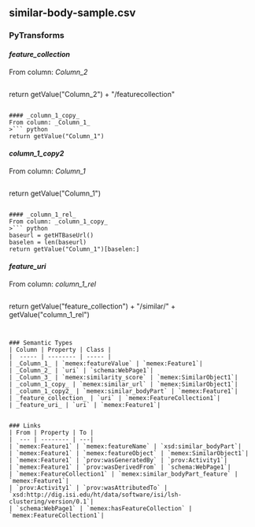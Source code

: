 ## similar-body-sample.csv

### PyTransforms
#### _feature_collection_
From column: _Column_2_
>``` python
return getValue("Column_2") + "/featurecollection"
```

#### _column_1_copy_
From column: _Column_1_
>``` python
return getValue("Column_1")
```

#### _column_1_copy2_
From column: _Column_1_
>``` python
return getValue("Column_1")
```

#### _column_1_rel_
From column: _column_1_copy_
>``` python
baseurl = getHTBaseUrl()
baselen = len(baseurl)
return getValue("Column_1")[baselen:]
```

#### _feature_uri_
From column: _column_1_rel_
>``` python
return getValue("feature_collection") + "/similar/" + getValue("column_1_rel")
```


### Semantic Types
| Column | Property | Class |
|  ----- | -------- | ----- |
| _Column_1_ | `memex:featureValue` | `memex:Feature1`|
| _Column_2_ | `uri` | `schema:WebPage1`|
| _Column_3_ | `memex:similarity_score` | `memex:SimilarObject1`|
| _column_1_copy_ | `memex:similar_url` | `memex:SimilarObject1`|
| _column_1_copy2_ | `memex:similar_bodyPart` | `memex:Feature1`|
| _feature_collection_ | `uri` | `memex:FeatureCollection1`|
| _feature_uri_ | `uri` | `memex:Feature1`|


### Links
| From | Property | To |
|  --- | -------- | ---|
| `memex:Feature1` | `memex:featureName` | `xsd:similar_bodyPart`|
| `memex:Feature1` | `memex:featureObject` | `memex:SimilarObject1`|
| `memex:Feature1` | `prov:wasGeneratedBy` | `prov:Activity1`|
| `memex:Feature1` | `prov:wasDerivedFrom` | `schema:WebPage1`|
| `memex:FeatureCollection1` | `memex:similar_bodyPart_feature` | `memex:Feature1`|
| `prov:Activity1` | `prov:wasAttributedTo` | `xsd:http://dig.isi.edu/ht/data/software/isi/lsh-clustering/version/0.1`|
| `schema:WebPage1` | `memex:hasFeatureCollection` | `memex:FeatureCollection1`|
